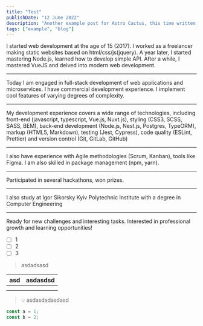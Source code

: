```yaml
---
title: "Test"
publishDate: "12 June 2022"
description: "Another example post for Astro Cactus, this time written in a plain markdown file"
tags: ["example", "blog"]
---
```


I started web development at the age of 15 (2017). I worked as a freelancer making static websites based on html/css/js(jquery). A year later, I started mastering Node.js, learned how to develop simple API. After a while, I mastered VueJS and delved into modern web development.

---

Today I am engaged in full-stack development of web applications and microservices. I have commercial development experience. I implement cool features of varying degrees of complexity.

---

My development experience covers a wide range of technologies, including front-end (javascript, typescript, Vue.js, Nuxt.js), styling (CSS3, SCSS, SASS, BEM), back-end development (Node.js, Nest.js, Postgres, TypeORM), markup (HTML5, Markdown), testing (Jest, Cypress), code quality (ESLint, Prettier) and version control (Git, GitLab, GitHub)

---

I also have experience with Agile methodologies (Scrum, Kanban), tools like Figma. I am also skilled in package management (npm, yarn).

---

Participated in several hackathons, won prizes.

---

I also study at Igor Sikorsky Kyiv Polytechnic Institute with a degree in Computer Engineering

---

Ready for new challenges and interesting tasks. Interested in professional growth and learning opportunities!

- [ ] 1
- [ ] 2
- [ ] 3

> asdadsasd

| asd | asdasdsd |
| --- | -------- |
|     |          |
|     |          |

> 💡 asdasdadasdasd

```javascript
const a = 1;
const b = 2;
```
